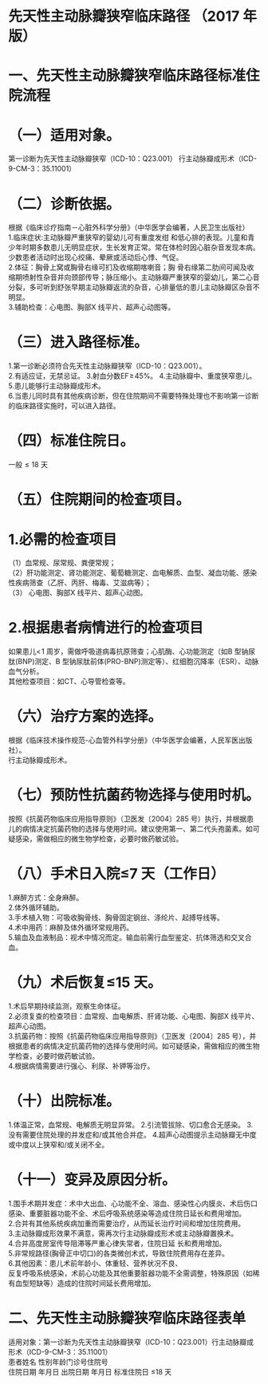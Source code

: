 # 先天性主动脉瓣狭窄临床路径 （2017 年版）  
# 一、先天性主动脉瓣狭窄临床路径标准住院流程  
# （一）适用对象。  
第一诊断为先天性主动脉瓣狭窄（ICD-10：Q23.001） 行主动脉瓣成形术（ICD-9-CM-3：35.11001）  
# （二）诊断依据。  
根据《临床诊疗指南－心脏外科学分册》（中华医学会编著，人民卫生出版社）  
1.临床症状:主动脉瓣严重狭窄的婴幼儿可有重度发绀 和低心排的表现。儿童和青少年时期多数患儿无明显症状，生长发育正常。常在体检时因心脏杂音发现本病。少数患者活动时出现心绞痛、晕厥或活动后心悸、气促。  
2.体征：胸骨上窝或胸骨右缘可扪及收缩期喀喇音；胸 骨右缘第二肋间可闻及收缩期喷射性杂音并向颈部传导；脉压缩小。主动脉瓣严重狭窄的婴幼儿，第二心音分裂，多可听到舒张早期主动脉瓣返流的杂音，心排量低的患儿主动脉瓣区杂音不明显。  
3.辅助检查：心电图、胸部X 线平片、超声心动图等。  
# （三）进入路径标准。  
1.第一诊断必须符合先天性主动脉瓣狭窄（ICD-10：Q23.001）。  
2.有适应证，无禁忌证。 
3.射血分数$\mathrm{EF}\!\geqslant\!45\%$。 
4.主动脉瓣中、重度狭窄患儿。  
5.患儿能够行主动脉瓣成形术。  
6.当患儿同时具有其他疾病诊断，但在住院期间不需要特殊处理也不影响第一诊断的临床路径实施时，可以进入路径。  
# （四）标准住院日。  
一般${\leqslant}18$ 天  
# （五）住院期间的检查项目。  
# 1.必需的检查项目  
（1）血常规、尿常规、粪便常规；  
（2）肝功能测定、肾功能测定、葡萄糖测定、血电解质、血型、凝血功能、感染性疾病筛查（乙肝、丙肝、梅毒、艾滋病等）；  
（3） 心电图、胸部X 线平片、超声心动图。  
# 2.根据患者病情进行的检查项目  
如果患儿$<\!1$ 周岁，需做呼吸道病毒抗原筛查；心肌酶、心功能测定（如B 型钠尿肽(BNP)测定、B 型钠尿肽前体(PRO-BNP)测定等）、红细胞沉降率（ESR）、动脉血气分析。  
其他检查项目：如CT、心导管检查等。  
# （六）治疗方案的选择。  
根据《临床技术操作规范-心血管外科学分册》（中华医学会编著，人民军医出版社）。  
行主动脉瓣成形术。  
# （七）预防性抗菌药物选择与使用时机。  
按照《抗菌药物临床应用指导原则》（卫医发〔2004〕285 号）执行，并根据患儿的病情决定抗菌药物的选择与使用时间。建议使用第一、第二代头孢菌素。如可疑感染，需做相应的微生物学检查，必要时做药敏试验。  
# （八）手术日入院≤7 天（工作日）  
1.麻醉方式：全身麻醉。  
2.体外循环辅助。  
3.手术植入物：可吸收胸骨线、胸骨固定钢丝、涤纶片、起搏导线等。  
4.术中用药：麻醉及体外循环常规用药。  
5.输血及血液制品：视术中情况而定。输血前需行血型鉴定、抗体筛选和交叉合血。  
# （九）术后恢复≤15 天。  
1.术后早期持续监测，观察生命体征。  
2.必须复查的检查项目：血常规、血电解质、肝肾功能、心电图、胸部X 线平片、超声心动图。  
3.抗菌药物：按照《抗菌药物临床应用指导原则》（卫医发〔2004〕285 号），并根据患者的病情决定抗菌药物的选择与使用时间。如可疑感染，需做相应的微生物学检查，必要时做药敏试验。  
4.根据病情需要进行强心、利尿、补钾等治疗。  
# （十）出院标准。  
1.体温正常，血常规、电解质无明显异常。 2.引流管拔除、切口愈合无感染。 3.没有需要住院处理的并发症和/或其他合并症。 4.超声心动图提示主动脉瓣无中度或中度以上狭窄和/或关闭不全。  
# （十一）变异及原因分析。  
1.围手术期并发症：术中大出血、心功能不全、溶血、感染性心内膜炎、术后伤口感染、重要脏器功能不全、术后呼吸系统感染等造成住院日延长和费用增加。  
2.合并有其他系统疾病加重而需要治疗，从而延长治疗时间和增加住院费用。  
3.主动脉瓣成形效果不满意，需再次行主动脉瓣成形术或主动脉瓣置换术。  
4.合并高度房室传导阻滞等严重心律失常者，住院日延 长和费用增加。  
5.非常规路径(胸骨正中切口)的各类微创术式，导致住院费用存在差异。  
6.其他因素：患儿术前年龄小、体重轻、营养状况不良、  
反复呼吸系统感染，术前心功能及其他重要脏器功能不全需调整，特殊原因（如稀有血型短缺等）造成的住院时间延长费用增加。  
# 二、先天性主动脉瓣狭窄临床路径表单  
适用对象：第一诊断为先天性主动脉瓣狭窄（ICD-10：Q23.001）行主动脉瓣成形术（ICD-9-CM-3：35.11001）  
患者姓名  性别年龄门诊号住院号  
住院日期  年月日   出院日期  年月日  标准住院日  ≤18 天  
